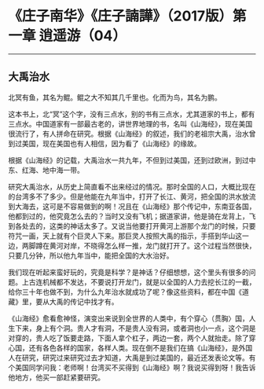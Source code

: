 # 《庄子南华》《庄子諵譁》（2017版）第一章 逍遥游（04）

------

## 大禹治水

北冥有鱼，其名为鲲。鲲之大不知其几千里也。化而为鸟，其名为鹏。

这本书上，北“冥”这个字，没有三点水，别的书有三点水，尤其道家的书上，都有三点水。中国道家有一部最古老的，讲世界地理的书，名叫《山海经》，现在美国很流行了，有人拼命在研究。根据《山海经》的叙述，我们的老祖宗大禹，治水曾到过美国，现在美国也有人相信，因为看了《山海经》的缘故。

根据《山海经》的记载，大禹治水一共九年，不但到过美国，还到过欧洲，到过中东、红海、地中海一带。

研究大禹治水，从历史上简直看不出来经过的情况。那时全国的人口，大概比现在的台湾多不了多少。但是他能在九年当中，打开了长江、黄河，把全国的洪水放流到大海去，这可是不容易做到的啊！况且在《山海经》那个传记中，东南亚各国，他都到过的，他究竟怎么去的？当时又没有飞机；据道家讲，他是骑在龙背上，飞到各处去的，这类的神话太多了。又说当他要打开黄河上游那个龙门的时候，只要符咒一画，天上就有个巨灵人下来。那巨灵人按照大禹的指示，手搭到华山这一边，两脚蹲在黄河对岸，不晓得怎么样一推，龙门就打开了。这个过程当然很快，只要几分钟，所以他九年当中，能把全国的大水治好。

我们现在听起来蛮好玩的，究竟是科学？是神话？仔细想想，这个里头有很多的问题。上古连机械都不发达，不要说打开龙门，就是以全国的人力去挖长江的一截，给你三十年也做不到，为什么九年治水就成功了呢？像这些资料，都在中国《道藏》里，要从大禹的传记中找才有。

《山海经》愈看愈神怪，演变出来说到全世界的人类中，有个穿心（贯胸〉国，人生下来，身上有个洞。贵人才有洞，不是贵人没有洞，或者洞也小一点，这个洞是对穿的，贵人吃了饭要走路，下面人拿个杠子，两边一套，两个人就抬走。除了穿心国，还有各色各样的国家，各样人类。现在倒不是我们在搞《山海经》，是外国人在研究，研究过来研究过去才知道，大禹是到过美国的，最近还发表论文等。有个美国同学问我：老师啊！台湾买不买得到《山海经》啊？我说买得到呀！我告诉他地方，他买一部赶紧要研究。